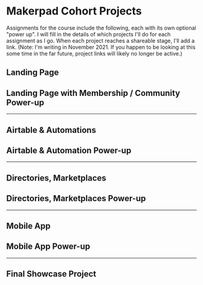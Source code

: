 # Makerpad Cohort Projects

Assignments for the course include the following, each with its own optional "power up". I will fill in the details of which projects I'll do for each assignment as I go. When each project reaches a shareable stage, I'll add a link. (Note: I'm writing in November 2021. If you happen to be looking at this some time in the far future, project links will likely no longer be active.)

## Landing Page


## Landing Page with Membership / Community Power-up


---

## Airtable & Automations

## Airtable & Automation Power-up

---

## Directories, Marketplaces

## Directories, Marketplaces Power-up

---

## Mobile App

## Mobile App Power-up

---

## Final Showcase Project

